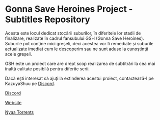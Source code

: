 # Gonna Save Heroines Project - Subtitles Repository
Acesta este locul dedicat stocării suburilor, în diferitele lor stadii de finalizare, realizate în cadrul fansubului GSH (Gonna Save Heroines). Suburile pot conține mici greșeli, deci acestea vor fi remediate și suburile actualizate imediat cum le descoperim sau ne sunt aduse la cunoștință acele greșeli.

GSH este un proiect care are drept scop realizarea de subtitrări la cea mai înaltă calitate posibilă pentru diferite serii.

Dacă ești interesat să ajuți la extinderea acestui proiect, contactează-l pe KazuyaShuu pe [Discord](https://discord.gg/EaEeQc9uFz).

[Discord](https://discord.gg/EaEeQc9uFz)

[Website](https://gshproject.wordpress.com)

[Nyaa Torrents](https://nyaa.si/user/KazuyaShuu)

